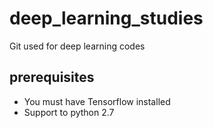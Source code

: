 # deep_learning_studies
Git used for deep learning codes

## prerequisites
 - You must have Tensorflow installed
 - Support to python 2.7
